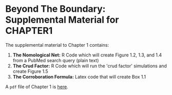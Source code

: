 Beyond The Boundary: Supplemental Material for CHAPTER1
==================================

The supplemental material to Chapter 1 contains:

1. **The Nomological Net:** R Code which will create Figure 1.2, 1.3, and 1.4 from a PubMed search query (plain text)
2. **The Crud Factor:** R Code which will run the 'crud factor' simulations and create Figure 1.5
3. **The Corroboration Formula:** Latex code that will create Box 1.1

A `pdf` file of Chapter 1 is [here](http://fredhasselman.com).

